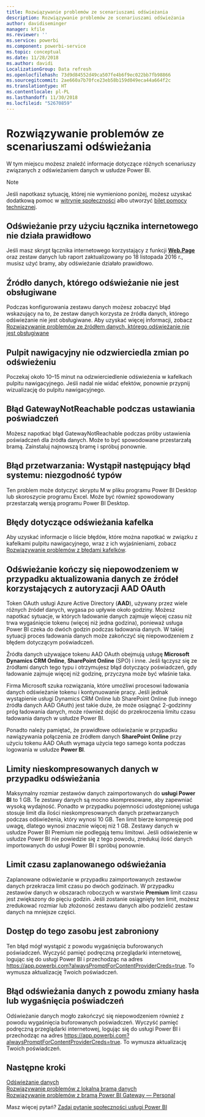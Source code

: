 ```yaml
---
title: Rozwiązywanie problemów ze scenariuszami odświeżania
description: Rozwiązywanie problemów ze scenariuszami odświeżania
author: davidiseminger
manager: kfile
ms.reviewer: ''
ms.service: powerbi
ms.component: powerbi-service
ms.topic: conceptual
ms.date: 11/28/2018
ms.author: davidi
LocalizationGroup: Data refresh
ms.openlocfilehash: 73d9d84552d49ca507fe4b6f9ec022bb7fb98866
ms.sourcegitcommit: 2ae660a7b70fce23eb58b159d049eca44a664f2c
ms.translationtype: HT
ms.contentlocale: pl-PL
ms.lasthandoff: 11/30/2018
ms.locfileid: "52670859"
---
```

# <a name="troubleshooting-refresh-scenarios"></a>Rozwiązywanie problemów ze scenariuszami odświeżania
W tym miejscu możesz znaleźć informacje dotyczące różnych scenariuszy związanych z odświeżaniem danych w usłudze Power BI.

> [!NOTE]
> Jeśli napotkasz sytuację, której nie wymieniono poniżej, możesz uzyskać dodatkową pomoc w [witrynie społeczności](http://community.powerbi.com/) albo utworzyć [bilet pomocy technicznej](https://powerbi.microsoft.com/support/).
> 
> 

## <a name="refresh-using-web-connector-doesnt-work-properly"></a>Odświeżanie przy użyciu łącznika internetowego nie działa prawidłowo
Jeśli masz skrypt łącznika internetowego korzystający z funkcji [**Web.Page**](https://msdn.microsoft.com/library/mt260924.aspx) oraz zestaw danych lub raport zaktualizowany po 18 listopada 2016 r., musisz użyć bramy, aby odświeżanie działało prawidłowo.

## <a name="unsupported-data-source-for-refresh"></a>Źródło danych, którego odświeżanie nie jest obsługiwane
Podczas konfigurowania zestawu danych możesz zobaczyć błąd wskazujący na to, że zestaw danych korzysta ze źródła danych, którego odświeżanie nie jest obsługiwane. Aby uzyskać więcej informacji, zobacz [Rozwiązywanie problemów ze źródłem danych, którego odświeżanie nie jest obsługiwane](service-admin-troubleshoot-unsupported-data-source-for-refresh.md)

## <a name="dashboard-doesnt-reflect-changes-after-refresh"></a>Pulpit nawigacyjny nie odzwierciedla zmian po odświeżeniu
Poczekaj około 10–15 minut na odzwierciedlenie odświeżenia w kafelkach pulpitu nawigacyjnego.  Jeśli nadal nie widać efektów, ponownie przypnij wizualizację do pulpitu nawigacyjnego.

## <a name="gatewaynotreachable-when-setting-credentials"></a>Błąd GatewayNotReachable podczas ustawiania poświadczeń
Możesz napotkać błąd GatewayNotReachable podczas próby ustawienia poświadczeń dla źródła danych. Może to być spowodowane przestarzałą bramą.  Zainstaluj najnowszą bramę i spróbuj ponownie.

## <a name="processing-error-the-following-system-error-occurred-type-mismatch"></a>Błąd przetwarzania: Wystąpił następujący błąd systemu: niezgodność typów
Ten problem może dotyczyć skryptu M w pliku programu Power BI Desktop lub skoroszycie programu Excel.  Może być również spowodowany przestarzałą wersją programu Power BI Desktop.

## <a name="tile-refresh-errors"></a>Błędy dotyczące odświeżania kafelka
Aby uzyskać informacje o liście błędów, które można napotkać w związku z kafelkami pulpitu nawigacyjnego, wraz z ich wyjaśnieniami, zobacz [Rozwiązywanie problemów z błędami kafelków](refresh-troubleshooting-tile-errors.md).

## <a name="refresh-fails-when-updating-data-from-sources-that-use-aad-oauth"></a>Odświeżanie kończy się niepowodzeniem w przypadku aktualizowania danych ze źródeł korzystających z autoryzacji AAD OAuth
Token OAuth usługi Azure Active Directory (**AAD**), używany przez wiele różnych źródeł danych, wygasa po upływie około godziny. Możesz napotkać sytuacje, w których ładowanie danych zajmuje więcej czasu niż trwa wygaśnięcie tokenu (więcej niż jedna godzina), ponieważ usługa Power BI czeka do dwóch godzin podczas ładowania danych. W takiej sytuacji proces ładowania danych może zakończyć się niepowodzeniem z błędem dotyczącym poświadczeń.

Źródła danych używające tokenu AAD OAuth obejmują usługę **Microsoft Dynamics CRM Online**, **SharePoint Online** (SPO) i inne. Jeśli łączysz się ze źródłami danych tego typu i otrzymujesz błąd dotyczący poświadczeń, gdy ładowanie zajmuje więcej niż godzinę, przyczyna może być właśnie taka.

Firma Microsoft szuka rozwiązania, które umożliwi procesowi ładowania danych odświeżanie tokenu i kontynuowanie pracy. Jeśli jednak wystąpienie usługi Dynamics CRM Online lub SharePoint Online (lub innego źródła danych AAD OAuth) jest takie duże, że może osiągnąć 2-godzinny próg ładowania danych, może również dojść do przekroczenia limitu czasu ładowania danych w usłudze Power BI.

Ponadto należy pamiętać, że prawidłowe odświeżanie w przypadku nawiązywania połączenia ze źródłem danych **SharePoint Online** przy użyciu tokenu AAD OAuth wymaga użycia tego samego konta podczas logowania w usłudze **Power BI**.

## <a name="uncompressed-data-limits-for-refresh"></a>Limity nieskompresowanych danych w przypadku odświeżania
Maksymalny rozmiar zestawów danych zaimportowanych do **usługi Power BI** to 1 GB. Te zestawy danych są mocno skompresowane, aby zapewniać wysoką wydajność. Ponadto w przypadku pojemności udostępnionej usługa stosuje limit dla ilości nieskompresowanych danych przetwarzanych podczas odświeżenia, który wynosi 10 GB. Ten limit bierze kompresję pod uwagę, dlatego wynosi znacznie więcej niż 1 GB. Zestawy danych w usłudze Power BI Premium nie podlegają temu limitowi. Jeśli odświeżenie w usłudze Power BI nie powiedzie się z tego powodu, zredukuj ilość danych importowanych do usługi Power BI i spróbuj ponownie.

## <a name="scheduled-refresh-timeout"></a>Limit czasu zaplanowanego odświeżania
Zaplanowane odświeżanie w przypadku zaimportowanych zestawów danych przekracza limit czasu po dwóch godzinach. W przypadku zestawów danych w obszarach roboczych w warstwie **Premium** limit czasu jest zwiększony do pięciu godzin. Jeśli zostanie osiągnięty ten limit, możesz zredukować rozmiar lub złożoność zestawu danych albo podzielić zestaw danych na mniejsze części.

## <a name="access-to-the-resource-is-forbidden"></a>Dostęp do tego zasobu jest zabroniony  
Ten błąd mógł wystąpić z powodu wygaśnięcia buforowanych poświadczeń. Wyczyść pamięć podręczną przeglądarki internetowej, logując się do usługi Power BI i przechodząc na adres https://app.powerbi.com?alwaysPromptForContentProviderCreds=true. To wymusza aktualizację Twoich poświadczeń. 
    
    
## <a name="data-refresh-failure-because-of-password-change-or-expired-credentials"></a>Błąd odświeżania danych z powodu zmiany hasła lub wygaśnięcia poświadczeń 
Odświeżanie danych mogło zakończyć się niepowodzeniem również z powodu wygaśnięcia buforowanych poświadczeń. Wyczyść pamięć podręczną przeglądarki internetowej, logując się do usługi Power BI i przechodząc na adres https://app.powerbi.com?alwaysPromptForContentProviderCreds=true. To wymusza aktualizację Twoich poświadczeń.


## <a name="next-steps"></a>Następne kroki
[Odświeżanie danych](refresh-data.md)  
[Rozwiązywanie problemów z lokalną bramą danych](service-gateway-onprem-tshoot.md)  
[Rozwiązywanie problemów z bramą Power BI Gateway — Personal](service-admin-troubleshooting-power-bi-personal-gateway.md)  

Masz więcej pytań? [Zadaj pytanie społeczności usługi Power BI](http://community.powerbi.com/)


